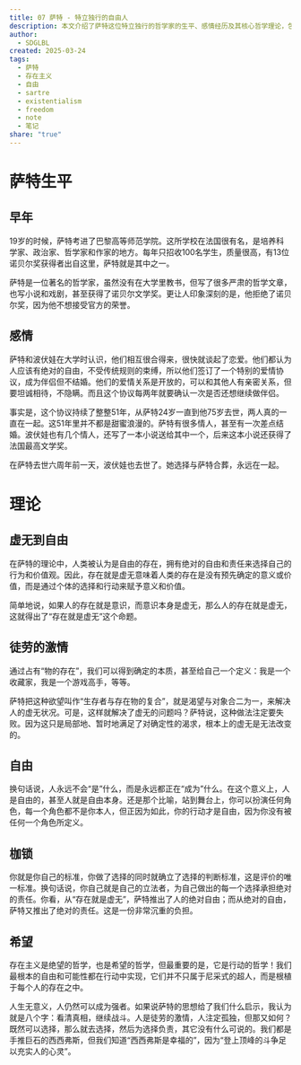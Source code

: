 ```yaml
---
title: 07 萨特 - 特立独行的自由人
description: 本文介绍了萨特这位特立独行的哲学家的生平、感情经历及其核心哲学理论，包括“存在就是虚无”、“徒劳的激情”和“绝对自由”等。
author:
  - SDGLBL
created: 2025-03-24
tags:
  - 萨特
  - 存在主义
  - 自由
  - sartre
  - existentialism
  - freedom
  - note
  - 笔记
share: "true"
---
```



# 萨特生平

## 早年

19岁的时候，萨特考进了巴黎高等师范学院。这所学校在法国很有名，是培养科学家、政治家、哲学家和作家的地方。每年只招收100名学生，质量很高，有13位诺贝尔奖获得者出自这里，萨特就是其中之一。

萨特是一位著名的哲学家，虽然没有在大学里教书，但写了很多严肃的哲学文章，也写小说和戏剧，甚至获得了诺贝尔文学奖。更让人印象深刻的是，他拒绝了诺贝尔奖，因为他不想接受官方的荣誉。

## 感情

萨特和波伏娃在大学时认识，他们相互很合得来，很快就谈起了恋爱。他们都认为人应该有绝对的自由，不受传统规则的束缚，所以他们签订了一个特别的爱情协议，成为伴侣但不结婚。他们的爱情关系是开放的，可以和其他人有亲密关系，但要坦诚相待，不隐瞒。而且这个协议每两年就要确认一次是否还想继续做伴侣。

事实是，这个协议持续了整整51年，从萨特24岁一直到他75岁去世，两人真的一直在一起。这51年里并不都是甜蜜浪漫的。萨特有很多情人，甚至有一次差点结婚。波伏娃也有几个情人，还写了一本小说送给其中一个，后来这本小说还获得了法国最高文学奖。

在萨特去世六周年前一天，波伏娃也去世了。她选择与萨特合葬，永远在一起。

# 理论

## 虚无到自由

在萨特的理论中，人类被认为是自由的存在，拥有绝对的自由和责任来选择自己的行为和价值观。因此，存在就是虚无意味着人类的存在是没有预先确定的意义或价值，而是通过个体的选择和行动来赋予意义和价值。

简单地说，如果人的存在就是意识，而意识本身是虚无，那么人的存在就是虚无，这就得出了“存在就是虚无”这个命题。

## 徒劳的激情

通过占有“物的存在”，我们可以得到确定的本质，甚至给自己一个定义：我是一个收藏家，我是一个游戏高手，等等。

萨特把这种欲望叫作“生存者与存在物的复合”，就是渴望与对象合二为一，来解决人的虚无状况。可是，这样就解决了虚无的问题吗？萨特说，这种做法注定要失败。因为这只是局部地、暂时地满足了对确定性的渴求，根本上的虚无是无法改变的。

## 自由

换句话说，人永远不会“是”什么，而是永远都正在“成为”什么。在这个意义上，人是自由的，甚至人就是自由本身。还是那个比喻，站到舞台上，你可以扮演任何角色，每一个角色都不是你本人，但正因为如此，你的行动才是自由，因为你没有被任何一个角色所定义。

## 枷锁

你就是你自己的标准，你做了选择的同时就确立了选择的判断标准，这是评价的唯一标准。换句话说，你自己就是自己的立法者，为自己做出的每一个选择承担绝对的责任。你看，从“存在就是虚无”，萨特推出了人的绝对自由；而从绝对的自由，萨特又推出了绝对的责任。这是一份非常沉重的负担。

## 希望

存在主义是绝望的哲学，也是希望的哲学，但最重要的是，它是行动的哲学！我们最根本的自由和可能性都在行动中实现，它们并不只属于尼采式的超人，而是根植于每个人的存在之中。

人生无意义，人仍然可以成为强者。如果说萨特的思想给了我们什么启示，我认为就是八个字：看清真相，继续战斗。人是徒劳的激情，人注定孤独，但那又如何？既然可以选择，那么就去选择，然后为选择负责，其它没有什么可说的。我们都是手推巨石的西西弗斯，但我们知道“西西弗斯是幸福的”，因为“登上顶峰的斗争足以充实人的心灵”。
